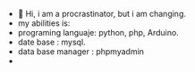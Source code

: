 - 👋 Hi, i am a procrastinator, but i am changing.
- my abilities is:
- programing languaje: python, php, Arduino.
- date base          : mysql.
- data base manager  : phpmyadmin
- 

<!---
Juanshu05/Juanshu05 is a ✨ special ✨ repository because its `README.md` (this file) appears on your GitHub profile.
You can click the Preview link to take a look at your changes.
--->
